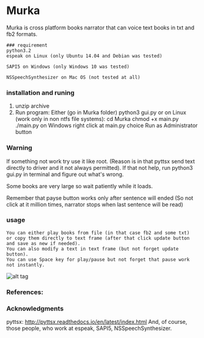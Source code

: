 # Murka
Murka is cross platform books narrator that can voice text books in txt and fb2 formats.

```
### requirement
python3.2
espeak on Linux (only Ubuntu 14.04 and Debian was tested)

SAPI5 on Windows (only Windows 10 was tested)

NSSpeechSynthesizer on Mac OS (not tested at all)
```
### installation and runing
1) unzip archive 
2) Run program:
   Either 
      (go in Murka folder)
      python3 gui.py
   or 
      on Linux (work only in non ntfs file systems):
         cd Murka
         chmod +x main.py 
         ./main.py
      on Windows 
         right click at main.py 
         choice Run as Administrator button
### Warning
If something not work try use it like root.
(Reason is in that pyttsx send text directly to driver and it not always permitted). 
If that not help, run 
python3 gui.py 
in terminal and figure out what's wrong.

Some books are very large so wait patiently while it loads.

Remember that payse button works only after sentence will ended
(So not click at it million times, narrator stops when last sentence
will be read)  
### usage
```
You can either play books from file (in that case fb2 and some txt) 
or copy them directly to text frame (after that click update button 
and save as new if needed). 
You can also modify a text in text frame (but not forget update button).
You can use Space key for play/pause but not forget that pause work not instantly. 
```


 ![alt tag](https://raw.githubusercontent.com/valdecar/NavierStokes/master/screen_overview.png)

### References:
### Acknowledgments
pyttsx: http://pyttsx.readthedocs.io/en/latest/index.html
And, of course, those people, who work at espeak, SAPI5, NSSpeechSynthesizer.
